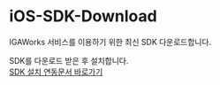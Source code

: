 # iOS-SDK-Download
IGAWorks 서비스를 이용하기 위한 최신 SDK 다운로드합니다.


SDK를 다운로드 받은 후 설치합니다. <br>
[SDK 설치 연동문서 바로가기](http://help.igaworks.com/hc/ko/3_3/Content/Article/sdk_installation_ios)

